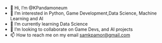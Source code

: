 - 👋 Hi, I’m @KPandamoneum
- 👀 I’m interested in Python, Game Development,Data Science, Machine Learning and AI 
- 🌱 I’m currently learning Data Science
- 💞️ I’m looking to collaborate on Game Devs, and AI projects
- 📫 How to reach me on my email samkpamor@gmail.com

<!---
KPandamoneum/KPandamoneum is a ✨ special ✨ repository because its `README.md` (this file) appears on your GitHub profile.
You can click the Preview link to take a look at your changes.
--->
